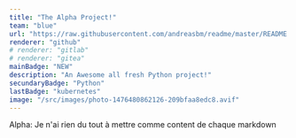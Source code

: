 ```yaml
---
title: "The Alpha Project!"
team: "blue"
url: "https://raw.githubusercontent.com/andreasbm/readme/master/README.md"
renderer: "github"
# renderer: "gitlab"
# renderer: "gitea"
mainBadge: "NEW"
description: "An Awesome all fresh Python project!"
secundaryBadge: "Python"
lastBadge: "kubernetes"
image: "/src/images/photo-1476480862126-209bfaa8edc8.avif"
---
```


Alpha: Je n'ai rien du tout à mettre comme content de chaque markdown
